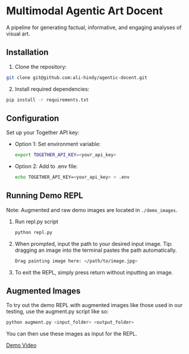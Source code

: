 # Multimodal Agentic Art Docent
A pipeline for generating factual, informative, and engaging analyses of visual art.

## Installation
1. Clone the repository:
```bash
git clone git@github.com:ali-hindy/agentic-docent.git
```

2. Install required dependencies:
```bash
pip install -r requirements.txt
```

## Configuration
Set up your Together API key:
- Option 1: Set environment variable:
   ```bash
   export TOGETHER_API_KEY=<your_api_key>
   ```
- Option 2: Add to .env file:
   ```bash
   echo TOGETHER_API_KEY=<your_api_key> > .env
   ```
## Running Demo REPL
Note: Augmented and raw demo images are located in `./demo_images`.
1. Run repl.py script
   ```bash
   python repl.py
   ```
2. When prompted, input the path to your desired input image. Tip: dragging an image into the terminal pastes the path automatically.
   ```bash
   Drag painting image here: </path/to/image.jpg>
   ```
3. To exit the REPL, simply press return without inputting an image.

## Augmented Images
To try out the demo REPL with augmented images like those used in our testing, use the augment.py script like so:
```bash
python augment.py <input_folder> <output_folder>
```
You can then use these images as input for the REPL.

[Demo Video](demo.mov)